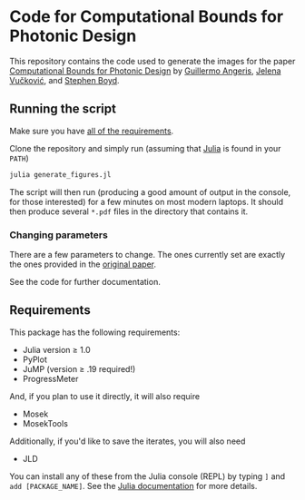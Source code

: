 # Code for Computational Bounds for Photonic Design

This repository contains the code used to generate the images for the paper
[Computational Bounds for Photonic Design](https://arxiv.org/abs/1811.12936) by
[Guillermo Angeris](http://web.stanford.edu/~guillean/),
[Jelena Vučković](http://web.stanford.edu/~jela/),
and [Stephen Boyd](http://web.stanford.edu/~boyd/).

## Running the script
Make sure you have [all of the requirements](#requirements).

Clone the repository and simply run (assuming that [Julia](https://julialang.org) is found in your `PATH`)
```bash
julia generate_figures.jl
```
The script will then run (producing a good amount of output in the console, for those interested) for a few minutes on most modern laptops.
It should then produce several `*.pdf` files in the directory that contains it.

### Changing parameters
There are a few parameters to change. The ones currently set are exactly the ones provided in the [original paper](https://arxiv.org/abs/1811.12936).

See the code for further documentation.

## Requirements
This package has the following requirements:
- Julia version ≥ 1.0
- PyPlot
- JuMP (version ≥ .19 required!)
- ProgressMeter

And, if you plan to use it directly, it will also require
- Mosek
- MosekTools

Additionally, if you'd like to save the iterates, you will also need
- JLD

You can install any of these from the Julia console (REPL) by typing `]` and
`add [PACKAGE_NAME]`. See the [Julia documentation](https://docs.julialang.org/en/v1/stdlib/Pkg/index.html) for more details.
